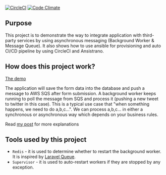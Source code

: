 [![CircleCI](https://circleci.com/gh/liweiyi88/integration/tree/master.svg)](https://circleci.com/gh/liweiyi88/integration/tree/master)
[![Code Climate](https://codeclimate.com/github/liweiyi88/integration/badges/gpa.svg)](https://codeclimate.com/github/liweiyi88/integration)

Purpose
-------
This project is to demonstrate the way to integrate application with third-party services by using asynchronous messaging (Background Worker & Message Queue).
It also shows how to use ansible for provisioning and auto CI/CD pipeline by using CircleCI and Ansistrano.

How does this project work?
------------------------
[The demo](http://escapestring.com)

The application will save the form data into the database and push a message to AWS SQS after form submission. A background worker keeps running to poll the message from SQS and 
process it (pushing a new tweet to twitter in this case). This is a typical use case that "when something happens, we need to do a,b,c...". We can
process a,b,c... in either a synchronous or asynchronous way which depends on your business rules. 

Read [my post](https://medium.com/@weiyi.li713/integrate-web-application-with-external-systems-by-using-message-queue-ac201469c02d) for more explanations

Tools used by this project
--------------------------
* `Redis` - it is used to determine whether to restart the background worker. It is inspired by [Laravel Queue](https://github.com/illuminate/queue).
* `Supervisor` - it is used to auto-restart workers if they are stopped by any exception.
